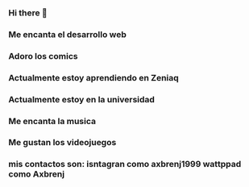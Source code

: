 ### Hi there 👋
### Me encanta el desarrollo web
### Adoro los comics
### Actualmente estoy aprendiendo en Zeniaq
### Actualmente  estoy en la universidad
### Me encanta la musica
### Me gustan los videojuegos
### mis contactos son:  isntagran como axbrenj1999 wattppad como Axbrenj 

<!--
**axbren/Axbren** is a ✨ _special_ ✨ repository because its `README.md` (this file) appears on your GitHub profile.

Here are some ideas to get you started:

- 🔭 I’m currently working on ...
- 🌱 I’m currently learning ...
- 👯 I’m looking to collaborate on ...
- 🤔 I’m looking for help with ...
- 💬 Ask me about ...
- 📫 How to reach me: ...
- 😄 Pronouns: ...
- ⚡ Fun fact: ...
-->
